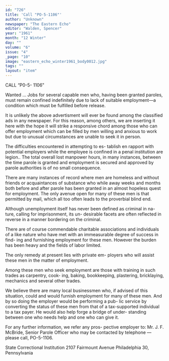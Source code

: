 ```yaml
---
id: "726"
title: 'Call "PO-5-1106"'
author: "Unknown"
newspaper: "The Eastern Echo"
editor: "Walden, Spencer"
year: "1961"
month: "12 Winter"
day: ""
volume: "6"
issue: "4"
_page: "10"
image: "eastern_echo_winter1961_body0012.jpg"
tags: ""
layout: "item"
---
```

CALL
“P0-5- 1106"

Wanted ... Jobs for several capable men who,
having been granted paroles, must remain confined
indefinitely due to lack of suitable employment—a
condition which must be fulfilled before release.

It is unlikely the above advertisment will ever be
found among the classified ads in any newspaper.
For this reason, among others, we are inserting it
here with the hope it will strike a responsive chord
among those who can offer employment which can
be filled by men willing and anxious to work but
due to unusual circumstances are unable to seek it
in person.

The difficulties encountered in attempting to es-
tablish en rapport with potential employers while
the employee is confined in a penal institution are
legion.. The total overall lost manpower hours, in
many instances, between the time parole is granted
and employment is secured and approved by parole
authorities is of no small consequence.

There are many instances of record where men
are homeless and without friends or acquaintances
of substance who while away weeks and months
both before and after parole has been
granted in an almost hopeless quest for
employment. The only avenue open for
many of these men is that permitted by
mail, which all too often leads to the
proverbial blind end.

Although unemployment itself has
never been defined as criminal in na-
ture, calling for imprisonment, its un-
desirable facets are often reflected in
reverse in a manner bordering on the
criminal.

There are of course commendable
charitable associations and individuals
of a like nature who have met with an
immeasurable degree of success in find-
ing and furnishing employment for
these men. However the burden has
been heavy and the fields of labor
limited.

The only remedy at present lies with private em-
ployers who will assist these men in the matter of
employment.

Among these men who seek employment are
those with training in such trades as carpentry, cook-
ing, baking, bookkeeping, plastering, bricklaying,
mechanics and several other trades.

We believe there are many local businessmen
who, if advised of this situation, could and would
furnish employment for many of these men. And by
so doing the employer would be performing a pub-
lic service by converting the status of these men
from that of a tax-supported individual to a tax
payer. He would also help forge a bridge of under-
standing between one who needs help and one who
can give it.

For any further information, we refer any pros-
pective employer to: Mr. J. F. McBride, Senior
Parole Officer who may be contacted by telephone
—please call, PO-5-1106.

State Correctional Institution
2107 Fairmount Avenue
Philadelphia 30, Pennsylvania
